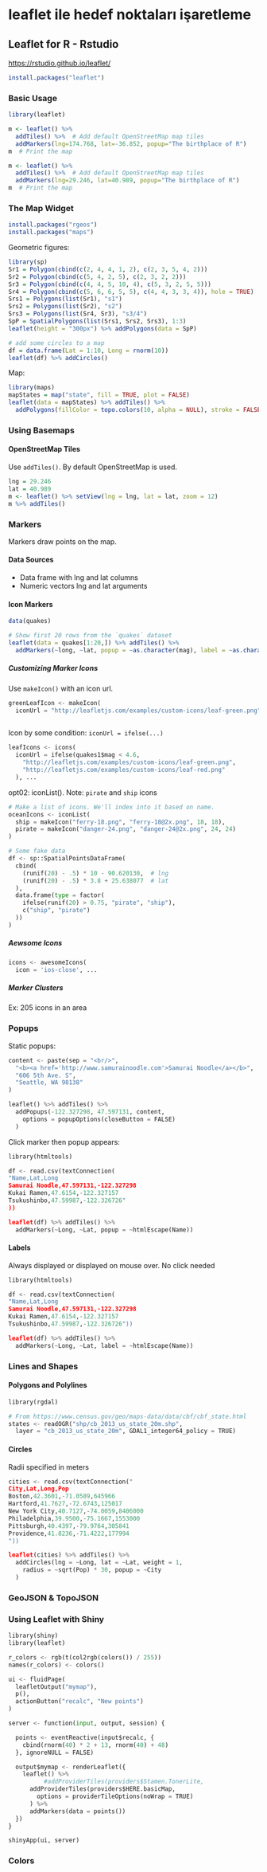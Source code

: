 
# leaflet ile hedef noktaları işaretleme

## Leaflet for R - Rstudio

https://rstudio.github.io/leaflet/

``` r
install.packages("leaflet")
``` 

### Basic Usage

``` r
library(leaflet)

m <- leaflet() %>%
  addTiles() %>%  # Add default OpenStreetMap map tiles
  addMarkers(lng=174.768, lat=-36.852, popup="The birthplace of R")
m  # Print the map
``` 

``` r
m <- leaflet() %>%
  addTiles() %>%  # Add default OpenStreetMap map tiles
  addMarkers(lng=29.246, lat=40.989, popup="The birthplace of R")
m  # Print the map
``` 

### The Map Widget

``` r
install.packages("rgeos")
install.packages("maps")
``` 

Geometric figures:

``` r
library(sp)
Sr1 = Polygon(cbind(c(2, 4, 4, 1, 2), c(2, 3, 5, 4, 2)))
Sr2 = Polygon(cbind(c(5, 4, 2, 5), c(2, 3, 2, 2)))
Sr3 = Polygon(cbind(c(4, 4, 5, 10, 4), c(5, 3, 2, 5, 5)))
Sr4 = Polygon(cbind(c(5, 6, 6, 5, 5), c(4, 4, 3, 3, 4)), hole = TRUE)
Srs1 = Polygons(list(Sr1), "s1")
Srs2 = Polygons(list(Sr2), "s2")
Srs3 = Polygons(list(Sr4, Sr3), "s3/4")
SpP = SpatialPolygons(list(Srs1, Srs2, Srs3), 1:3)
leaflet(height = "300px") %>% addPolygons(data = SpP)
``` 

``` r
# add some circles to a map
df = data.frame(Lat = 1:10, Long = rnorm(10))
leaflet(df) %>% addCircles()
``` 

Map:

``` r
library(maps)
mapStates = map("state", fill = TRUE, plot = FALSE)
leaflet(data = mapStates) %>% addTiles() %>%
  addPolygons(fillColor = topo.colors(10, alpha = NULL), stroke = FALSE)
``` 

### Using Basemaps

#### OpenStreetMap Tiles

Use `addTiles()`. By default OpenStreetMap is used.

``` r
lng = 29.246
lat = 40.989
m <- leaflet() %>% setView(lng = lng, lat = lat, zoom = 12)
m %>% addTiles()
``` 

### Markers

Markers draw points on the map.

#### Data Sources

- Data frame with lng and lat columns
- Numeric vectors lng and lat arguments

#### Icon Markers

``` r
data(quakes)

# Show first 20 rows from the `quakes` dataset
leaflet(data = quakes[1:20,]) %>% addTiles() %>%
  addMarkers(~long, ~lat, popup = ~as.character(mag), label = ~as.character(mag))
``` 

##### Customizing Marker Icons

Use `makeIcon()` with an icon url.

``` python
greenLeafIcon <- makeIcon(
  iconUrl = "http://leafletjs.com/examples/custom-icons/leaf-green.png", ...
 
``` 

Icon by some condition: `iconUrl = ifelse(...)`

``` python
leafIcons <- icons(
  iconUrl = ifelse(quakes1$mag < 4.6,
    "http://leafletjs.com/examples/custom-icons/leaf-green.png",
    "http://leafletjs.com/examples/custom-icons/leaf-red.png"
  ), ...
``` 

opt02: iconList(). Note: `pirate` and `ship` icons

``` python
# Make a list of icons. We'll index into it based on name.
oceanIcons <- iconList(
  ship = makeIcon("ferry-18.png", "ferry-18@2x.png", 18, 18),
  pirate = makeIcon("danger-24.png", "danger-24@2x.png", 24, 24)
)

# Some fake data
df <- sp::SpatialPointsDataFrame(
  cbind(
    (runif(20) - .5) * 10 - 90.620130,  # lng
    (runif(20) - .5) * 3.8 + 25.638077  # lat
  ),
  data.frame(type = factor(
    ifelse(runif(20) > 0.75, "pirate", "ship"),
    c("ship", "pirate")
  ))
)

``` 

##### Aewsome Icons

``` python
icons <- awesomeIcons(
  icon = 'ios-close', ...

``` 

##### Marker Clusters

Ex: 205 icons in an area

### Popups

Static popups:

``` python
content <- paste(sep = "<br/>",
  "<b><a href='http://www.samurainoodle.com'>Samurai Noodle</a></b>",
  "606 5th Ave. S",
  "Seattle, WA 98138"
)

leaflet() %>% addTiles() %>%
  addPopups(-122.327298, 47.597131, content,
    options = popupOptions(closeButton = FALSE)
  )

``` 

Click marker then popup appears:

``` python
library(htmltools)

df <- read.csv(textConnection(
"Name,Lat,Long
Samurai Noodle,47.597131,-122.327298
Kukai Ramen,47.6154,-122.327157
Tsukushinbo,47.59987,-122.326726"
))

leaflet(df) %>% addTiles() %>%
  addMarkers(~Long, ~Lat, popup = ~htmlEscape(Name))
``` 

#### Labels

Always displayed or displayed on mouse over. No click needed

``` python
library(htmltools)

df <- read.csv(textConnection(
"Name,Lat,Long
Samurai Noodle,47.597131,-122.327298
Kukai Ramen,47.6154,-122.327157
Tsukushinbo,47.59987,-122.326726"))

leaflet(df) %>% addTiles() %>%
  addMarkers(~Long, ~Lat, label = ~htmlEscape(Name))
``` 

### Lines and Shapes

#### Polygons and Polylines

``` python
library(rgdal)

# From https://www.census.gov/geo/maps-data/data/cbf/cbf_state.html
states <- readOGR("shp/cb_2013_us_state_20m.shp",
  layer = "cb_2013_us_state_20m", GDAL1_integer64_policy = TRUE)

``` 

#### Circles

Radii specified in meters

``` python
cities <- read.csv(textConnection("
City,Lat,Long,Pop
Boston,42.3601,-71.0589,645966
Hartford,41.7627,-72.6743,125017
New York City,40.7127,-74.0059,8406000
Philadelphia,39.9500,-75.1667,1553000
Pittsburgh,40.4397,-79.9764,305841
Providence,41.8236,-71.4222,177994
"))

leaflet(cities) %>% addTiles() %>%
  addCircles(lng = ~Long, lat = ~Lat, weight = 1,
    radius = ~sqrt(Pop) * 30, popup = ~City
  )
``` 

### GeoJSON & TopoJSON

### Using Leaflet with Shiny

``` python
library(shiny)
library(leaflet)

r_colors <- rgb(t(col2rgb(colors()) / 255))
names(r_colors) <- colors()

ui <- fluidPage(
  leafletOutput("mymap"),
  p(),
  actionButton("recalc", "New points")
)

server <- function(input, output, session) {

  points <- eventReactive(input$recalc, {
    cbind(rnorm(40) * 2 + 13, rnorm(40) + 48)
  }, ignoreNULL = FALSE)

  output$mymap <- renderLeaflet({
    leaflet() %>%
		  #addProviderTiles(providers$Stamen.TonerLite,
      addProviderTiles(providers$HERE.basicMap,
        options = providerTileOptions(noWrap = TRUE)
      ) %>%
      addMarkers(data = points())
  })
}

shinyApp(ui, server)

``` 

### Colors




